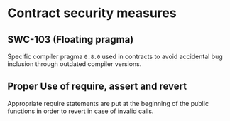# Contract security measures

## SWC-103 (Floating pragma)

Specific compiler pragma `0.8.0` used in contracts to avoid accidental bug inclusion through outdated compiler versions.

## Proper Use of require, assert and revert

Appropriate require statements are put at the beginning of the public functions in order to revert in case of invalid calls.